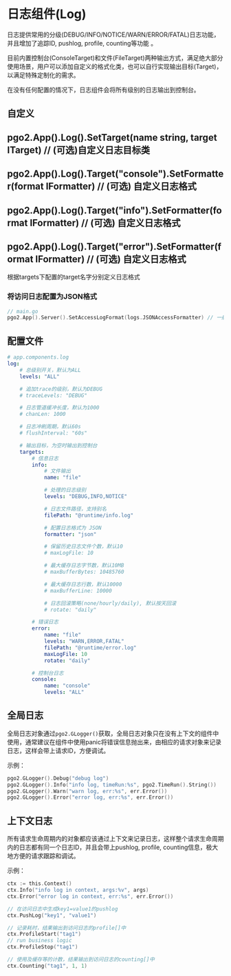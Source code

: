 # 日志组件(Log)

日志提供常用的分级(DEBUG/INFO/NOTICE/WARN/ERROR/FATAL)日志功能，并且增加了追踪ID, pushlog, profile, counting等功能 。

目前内置控制台(ConsoleTarget)和文件(FileTarget)两种输出方式，满足绝大部分使用场景，用户可以添加自定义的格式化类，也可以自行实现输出目标(Target)，以满足特殊定制化的需求。

在没有任何配置的情况下，日志组件会将所有级别的日志输出到控制台。

## 自定义
## pgo2.App().Log().SetTarget(name string, target ITarget) // (可选)自定义日志目标类

## pgo2.App().Log().Target("console").SetFormatter(format IFormatter) // (可选) 自定义日志格式
## pgo2.App().Log().Target("info").SetFormatter(format IFormatter) // (可选) 自定义日志格式
## pgo2.App().Log().Target("error").SetFormatter(format IFormatter) // (可选) 自定义日志格式

根据targets下配置的target名字分别定义日志格式

### 将访问日志配置为JSON格式

```go
// main.go
pgo2.App().Server().SetAccessLogFormat(logs.JSONAccessFormatter) // 一般配合JSON格式日志使用
```

## 配置文件
```yaml
# app.components.log
log:
    # 总级别开关，默认为ALL
    levels: "ALL"

    # 追加trace的级别，默认为DEBUG
    # traceLevels: "DEBUG"

    # 日志管道缓冲长度，默认为1000
    # chanLen: 1000

    # 日志冲刷周期，默认60s
    # flushInterval: "60s"

    # 输出目标，为空时输出到控制台
    targets:
        # 信息日志
        info:
            # 文件输出
            name: "file"

            # 处理的日志级别
            levels: "DEBUG,INFO,NOTICE"

            # 日志文件路径，支持别名
            filePath: "@runtime/info.log"

            # 配置日志格式为 JSON
            formatter: "json"

            # 保留历史日志文件个数，默认10
            # maxLogFile: 10

            # 最大缓存日志字节数，默认10MB
            # maxBufferBytes: 10485760

            # 最大缓存日志行数，默认10000
            # maxBufferLine: 10000

            # 日志回滚策略(none/hourly/daily), 默认按天回滚
            # rotate: "daily"

        # 错误日志
        error:
            name: "file"
            levels: "WARN,ERROR,FATAL"
            filePath: "@runtime/error.log"
            maxLogFile: 10
            rotate: "daily"

        # 控制台日志
        console:
            name: "console"
            levels: "ALL"
```

## 全局日志

全局日志对象通过`pgo2.GLogger()`获取，全局日志对象只在没有上下文的组件中使用，通常建议在组件中使用panic将错误信息抛出来，由相应的请求对象来记录日志，这样会带上请求ID，方便调试。

示例：
```go
pgo2.GLogger().Debug("debug log")
pgo2.GLogger().Info("info log, timeRun:%s", pgo2.TimeRun().String())
pgo2.GLogger().Warn("warn log, err:%s", err.Error())
pgo2.GLogger().Error("error log, err:%s", err.Error())
```

## 上下文日志
所有请求生命周期内的对象都应该通过上下文来记录日志，这样整个请求生命周期内的日志都有同一个日志ID，并且会带上pushlog, profile, counting信息，极大地方便的请求跟踪和调试。

示例：
```go
ctx := this.Context()
ctx.Info("info log in context, args:%v", args)
ctx.Error("error log in context, err:%s", err.Error())

// 在访问日志中生成key1=value1的pushlog
ctx.PushLog("key1", "value1")

// 记录耗时，结果输出到访问日志的profile[]中
ctx.ProfileStart("tag1")
// run business logic
ctx.ProfileStop("tag1")

// 使用及缓存等的计数，结果输出到访问日志的counting[]中
ctx.Counting("tag1", 1, 1)
```
